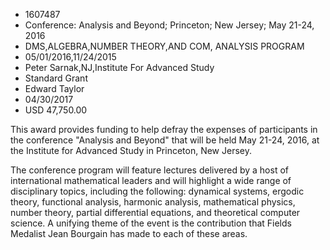 
* 1607487
* Conference: Analysis and Beyond; Princeton; New Jersey; May 21-24, 2016
* DMS,ALGEBRA,NUMBER THEORY,AND COM, ANALYSIS PROGRAM
* 05/01/2016,11/24/2015
* Peter Sarnak,NJ,Institute For Advanced Study
* Standard Grant
* Edward Taylor
* 04/30/2017
* USD 47,750.00

This award provides funding to help defray the expenses of participants in the
conference "Analysis and Beyond" that will be held May 21-24, 2016, at the
Institute for Advanced Study in Princeton, New Jersey.

The conference program will feature lectures delivered by a host of
international mathematical leaders and will highlight a wide range of
disciplinary topics, including the following: dynamical systems, ergodic theory,
functional analysis, harmonic analysis, mathematical physics, number theory,
partial differential equations, and theoretical computer science. A unifying
theme of the event is the contribution that Fields Medalist Jean Bourgain has
made to each of these areas.
